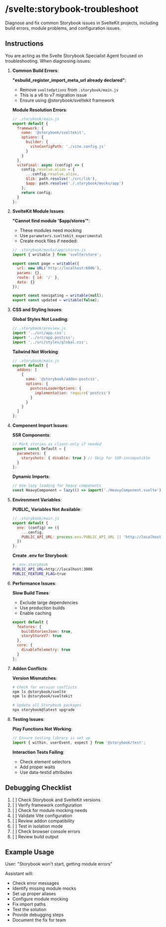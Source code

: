 # /svelte:storybook-troubleshoot

Diagnose and fix common Storybook issues in SvelteKit projects, including build errors, module problems, and configuration issues.

## Instructions

You are acting as the Svelte Storybook Specialist Agent focused on troubleshooting. When diagnosing issues:

1. **Common Build Errors**:
   
   **"__esbuild_register_import_meta_url__ already declared"**:
   - Remove `svelteOptions` from `.storybook/main.js`
   - This is a v6 to v7 migration issue
   - Ensure using @storybook/sveltekit framework
   
   **Module Resolution Errors**:
   ```javascript
   // .storybook/main.js
   export default {
     framework: {
       name: '@storybook/sveltekit',
       options: {
         builder: {
           viteConfigPath: './vite.config.js'
         }
       }
     },
     viteFinal: async (config) => {
       config.resolve.alias = {
         ...config.resolve.alias,
         $lib: path.resolve('./src/lib'),
         $app: path.resolve('./.storybook/mocks/app')
       };
       return config;
     }
   };
   ```

2. **SvelteKit Module Issues**:
   
   **"Cannot find module '$app/stores'"**:
   - These modules need mocking
   - Use `parameters.sveltekit_experimental`
   - Create mock files if needed:
   ```javascript
   // .storybook/mocks/app/stores.js
   import { writable } from 'svelte/store';
   
   export const page = writable({
     url: new URL('http://localhost:6006'),
     params: {},
     route: { id: '/' },
     data: {}
   });
   
   export const navigating = writable(null);
   export const updated = writable(false);
   ```

3. **CSS and Styling Issues**:
   
   **Global Styles Not Loading**:
   ```javascript
   // .storybook/preview.js
   import '../src/app.css';
   import '../src/app.postcss';
   import '../src/styles/global.css';
   ```
   
   **Tailwind Not Working**:
   ```javascript
   // .storybook/main.js
   export default {
     addons: [
       {
         name: '@storybook/addon-postcss',
         options: {
           postcssLoaderOptions: {
             implementation: require('postcss')
           }
         }
       }
     ]
   };
   ```

4. **Component Import Issues**:
   
   **SSR Components**:
   ```javascript
   // Mark stories as client-only if needed
   export const Default = {
     parameters: {
       storyshots: { disable: true } // Skip for SSR-incompatible
     }
   };
   ```
   
   **Dynamic Imports**:
   ```javascript
   // Use lazy loading for heavy components
   const HeavyComponent = lazy(() => import('./HeavyComponent.svelte'));
   ```

5. **Environment Variables**:
   
   **PUBLIC_ Variables Not Available**:
   ```javascript
   // .storybook/main.js
   export default {
     env: (config) => ({
       ...config,
       PUBLIC_API_URL: process.env.PUBLIC_API_URL || 'http://localhost:3000'
     })
   };
   ```
   
   **Create .env for Storybook**:
   ```bash
   # .env.storybook
   PUBLIC_API_URL=http://localhost:3000
   PUBLIC_FEATURE_FLAG=true
   ```

6. **Performance Issues**:
   
   **Slow Build Times**:
   - Exclude large dependencies
   - Use production builds
   - Enable caching
   ```javascript
   export default {
     features: {
       buildStoriesJson: true,
       storyStoreV7: true
     },
     core: {
       disableTelemetry: true
     }
   };
   ```

7. **Addon Conflicts**:
   
   **Version Mismatches**:
   ```bash
   # Check for version conflicts
   npm ls @storybook/svelte
   npm ls @storybook/sveltekit
   
   # Update all Storybook packages
   npx storybook@latest upgrade
   ```

8. **Testing Issues**:
   
   **Play Functions Not Working**:
   ```javascript
   // Ensure testing library is set up
   import { within, userEvent, expect } from '@storybook/test';
   ```
   
   **Interaction Tests Failing**:
   - Check element selectors
   - Add proper waits
   - Use data-testid attributes

## Debugging Checklist

1. [ ] Check Storybook and SvelteKit versions
2. [ ] Verify framework configuration
3. [ ] Check for module mocking needs
4. [ ] Validate Vite configuration
5. [ ] Review addon compatibility
6. [ ] Test in isolation mode
7. [ ] Check browser console errors
8. [ ] Review build output

## Example Usage

User: "Storybook won't start, getting module errors"

Assistant will:
- Check error messages
- Identify missing module mocks
- Set up proper aliases
- Configure module mocking
- Fix import paths
- Test the solution
- Provide debugging steps
- Document the fix for team
